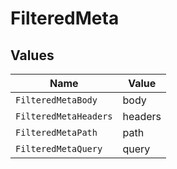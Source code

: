 # FilteredMeta


## Values

| Name                  | Value                 |
| --------------------- | --------------------- |
| `FilteredMetaBody`    | body                  |
| `FilteredMetaHeaders` | headers               |
| `FilteredMetaPath`    | path                  |
| `FilteredMetaQuery`   | query                 |